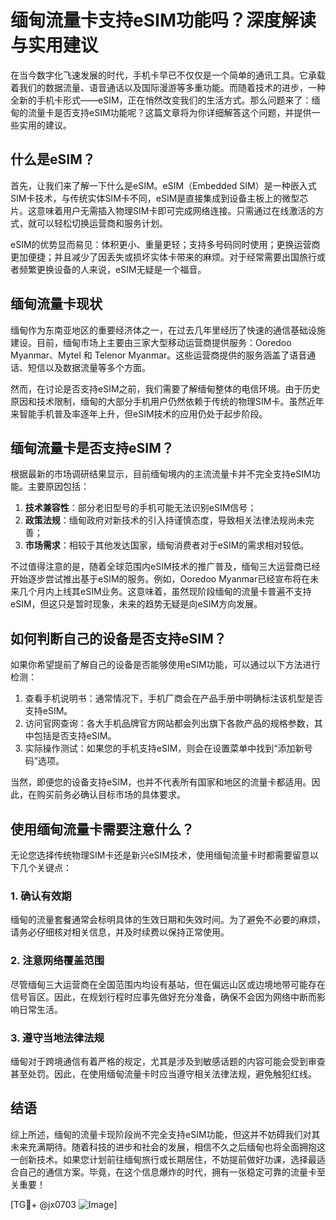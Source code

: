# 缅甸流量卡支持eSIM功能吗？深度解读与实用建议

在当今数字化飞速发展的时代，手机卡早已不仅仅是一个简单的通讯工具。它承载着我们的数据流量、语音通话以及国际漫游等多重功能。而随着技术的进步，一种全新的手机卡形式——eSIM，正在悄然改变我们的生活方式。那么问题来了：缅甸的流量卡是否支持eSIM功能呢？这篇文章将为你详细解答这个问题，并提供一些实用的建议。

## 什么是eSIM？

首先，让我们来了解一下什么是eSIM。eSIM（Embedded SIM）是一种嵌入式SIM卡技术，与传统实体SIM卡不同，eSIM是直接集成到设备主板上的微型芯片。这意味着用户无需插入物理SIM卡即可完成网络连接。只需通过在线激活的方式，就可以轻松切换运营商和服务计划。

eSIM的优势显而易见：体积更小、重量更轻；支持多号码同时使用；更换运营商更加便捷；并且减少了因丢失或损坏实体卡带来的麻烦。对于经常需要出国旅行或者频繁更换设备的人来说，eSIM无疑是一个福音。

## 缅甸流量卡现状

缅甸作为东南亚地区的重要经济体之一，在过去几年里经历了快速的通信基础设施建设。目前，缅甸市场上主要由三家大型移动运营商提供服务：Ooredoo Myanmar、Mytel 和 Telenor Myanmar。这些运营商提供的服务涵盖了语音通话、短信以及数据流量等多个方面。

然而，在讨论是否支持eSIM之前，我们需要了解缅甸整体的电信环境。由于历史原因和技术限制，缅甸的大部分手机用户仍然依赖于传统的物理SIM卡。虽然近年来智能手机普及率逐年上升，但eSIM技术的应用仍处于起步阶段。

## 缅甸流量卡是否支持eSIM？

根据最新的市场调研结果显示，目前缅甸境内的主流流量卡并不完全支持eSIM功能。主要原因包括：

1. **技术兼容性**：部分老旧型号的手机可能无法识别eSIM信号；
2. **政策法规**：缅甸政府对新技术的引入持谨慎态度，导致相关法律法规尚未完善；
3. **市场需求**：相较于其他发达国家，缅甸消费者对于eSIM的需求相对较低。

不过值得注意的是，随着全球范围内eSIM技术的推广普及，缅甸三大运营商已经开始逐步尝试推出基于eSIM的服务。例如，Ooredoo Myanmar已经宣布将在未来几个月内上线其eSIM业务。这意味着，虽然现阶段缅甸的流量卡普遍不支持eSIM，但这只是暂时现象，未来的趋势无疑是向eSIM方向发展。

## 如何判断自己的设备是否支持eSIM？

如果你希望提前了解自己的设备是否能够使用eSIM功能，可以通过以下方法进行检测：

1. 查看手机说明书：通常情况下，手机厂商会在产品手册中明确标注该机型是否支持eSIM。
2. 访问官网查询：各大手机品牌官方网站都会列出旗下各款产品的规格参数，其中包括是否支持eSIM。
3. 实际操作测试：如果您的手机支持eSIM，则会在设置菜单中找到“添加新号码”选项。

当然，即便您的设备支持eSIM，也并不代表所有国家和地区的流量卡都适用。因此，在购买前务必确认目标市场的具体要求。

## 使用缅甸流量卡需要注意什么？

无论您选择传统物理SIM卡还是新兴eSIM技术，使用缅甸流量卡时都需要留意以下几个关键点：

### 1. 确认有效期
缅甸的流量套餐通常会标明具体的生效日期和失效时间。为了避免不必要的麻烦，请务必仔细核对相关信息，并及时续费以保持正常使用。

### 2. 注意网络覆盖范围
尽管缅甸三大运营商在全国范围内均设有基站，但在偏远山区或边境地带可能存在信号盲区。因此，在规划行程时应事先做好充分准备，确保不会因为网络中断而影响日常生活。

### 3. 遵守当地法律法规
缅甸对于跨境通信有着严格的规定，尤其是涉及到敏感话题的内容可能会受到审查甚至处罚。因此，在使用缅甸流量卡时应当遵守相关法律法规，避免触犯红线。

## 结语

综上所述，缅甸的流量卡现阶段尚不完全支持eSIM功能，但这并不妨碍我们对其未来充满期待。随着科技的进步和社会的发展，相信不久之后缅甸也将全面拥抱这一创新技术。如果您计划前往缅甸旅行或长期居住，不妨提前做好功课，选择最适合自己的通信方案。毕竟，在这个信息爆炸的时代，拥有一张稳定可靠的流量卡至关重要！

[TG💪+ @jx0703 ![Image](https://github.com/user-attachments/assets/dbca1d08-cadb-493c-b0ec-ad6f7a83f270)]